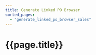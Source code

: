 ```yaml
---
title: Generate Linked PO Browser
sorted_pages:
  - "generate_linked_po_browser_sales"
---
```

# {{page.title}}
